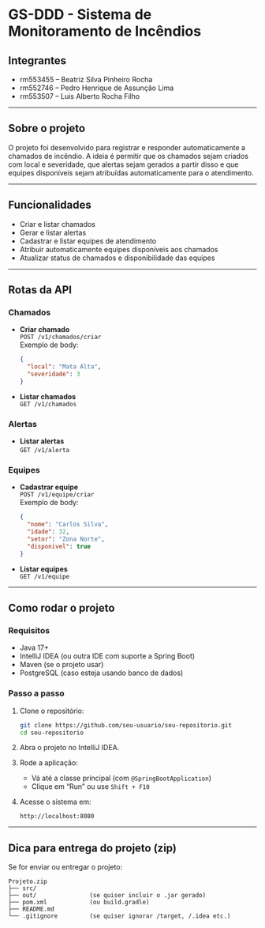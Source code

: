 # GS-DDD - Sistema de Monitoramento de Incêndios

## Integrantes
- rm553455 – Beatriz Silva Pinheiro Rocha  
- rm552746 – Pedro Henrique de Assunção Lima  
- rm553507 – Luis Alberto Rocha Filho  

---

## Sobre o projeto

O projeto foi desenvolvido para registrar e responder automaticamente a chamados de incêndio. A ideia é permitir que os chamados sejam criados com local e severidade, que alertas sejam gerados a partir disso e que equipes disponíveis sejam atribuídas automaticamente para o atendimento.

---

## Funcionalidades

- Criar e listar chamados
- Gerar e listar alertas
- Cadastrar e listar equipes de atendimento
- Atribuir automaticamente equipes disponíveis aos chamados
- Atualizar status de chamados e disponibilidade das equipes

---

## Rotas da API

### Chamados

- **Criar chamado**  
  `POST /v1/chamados/criar`  
  Exemplo de body:
  ```json
  {
    "local": "Mata Alta",
    "severidade": 3
  }
  ```

- **Listar chamados**  
  `GET /v1/chamados`

### Alertas

- **Listar alertas**  
  `GET /v1/alerta`

### Equipes

- **Cadastrar equipe**  
  `POST /v1/equipe/criar`  
  Exemplo de body:
  ```json
  {
    "nome": "Carlos Silva",
    "idade": 32,
    "setor": "Zona Norte",
    "disponivel": true
  }
  ```

- **Listar equipes**  
  `GET /v1/equipe`

---

## Como rodar o projeto

### Requisitos
- Java 17+
- IntelliJ IDEA (ou outra IDE com suporte a Spring Boot)
- Maven (se o projeto usar)
- PostgreSQL (caso esteja usando banco de dados)

### Passo a passo

1. Clone o repositório:
   ```bash
   git clone https://github.com/seu-usuario/seu-repositorio.git
   cd seu-repositorio
   ```

2. Abra o projeto no IntelliJ IDEA.

3. Rode a aplicação:
   - Vá até a classe principal (com `@SpringBootApplication`)
   - Clique em “Run” ou use `Shift + F10`

4. Acesse o sistema em:
   ```
   http://localhost:8080
   ```

---

## Dica para entrega do projeto (zip)

Se for enviar ou entregar o projeto:

```
Projeto.zip
├── src/
├── out/               (se quiser incluir o .jar gerado)
├── pom.xml            (ou build.gradle)
├── README.md
└── .gitignore         (se quiser ignorar /target, /.idea etc.)
```